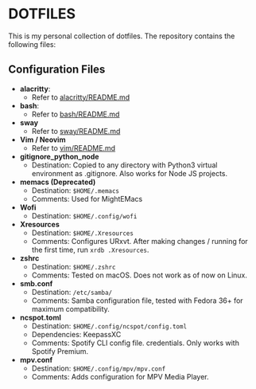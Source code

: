 # DOTFILES
This is my personal collection of dotfiles. The repository contains the
following files:

## Configuration Files

- **alacritty**:
    - Refer to [alacritty/README.md](alacritty/README.md)
- **bash**:
    - Refer to [bash/README.md](bash/README.md)
- **sway**
    - Refer to [sway/README.md](sway/README.md)
- **Vim / Neovim**
    - Refer to [vim/README.md](vim/README.md)
- **gitignore_python_node**
    - Destination: Copied to any directory with Python3 virtual environment as
    .gitignore. Also works for Node JS projects.
- **memacs (Deprecated)**
    - Destination: `$HOME/.memacs`
    - Comments: Used for MightEMacs
- **Wofi**
    - Destination: `$HOME/.config/wofi`
- **Xresources**
    - Destination: `$HOME/.Xresources`
    - Comments: Configures URxvt. After making changes / running for the first
      time, run `xrdb .Xresources`.
- **zshrc**
    - Destination: `$HOME/.zshrc`
    - Comments: Tested on macOS. Does not work as of now on Linux.
- **smb.conf**
    - Destination: `/etc/samba/`
    - Comments: Samba configuration file, tested with Fedora 36+ for maximum
      compatibility.
- **ncspot.toml**
    - Destination: `$HOME/.config/ncspot/config.toml`
    - Dependencies: KeepassXC
    - Comments: Spotify CLI config file. credentials.
      Only works with Spotify Premium.
- **mpv.conf**
    - Destination: `$HOME/.config/mpv/mpv.conf`
    - Comments: Adds configuration for MPV Media Player.

